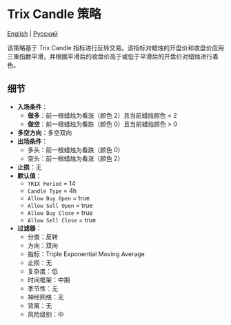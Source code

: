 # Trix Candle 策略
[English](README.md) | [Русский](README_ru.md)

该策略基于 Trix Candle 指标进行反转交易。该指标对蜡烛的开盘价和收盘价应用三重指数平滑，并根据平滑后的收盘价高于或低于平滑后的开盘价对蜡烛进行着色。

## 细节

- **入场条件**：
  - **做多**：前一根蜡烛为看涨（颜色 2）且当前蜡烛颜色 < 2
  - **做空**：前一根蜡烛为看跌（颜色 0）且当前蜡烛颜色 > 0
- **多空方向**：多空双向
- **出场条件**：
  - 多头：前一根蜡烛为看跌（颜色 0）
  - 空头：前一根蜡烛为看涨（颜色 2）
- **止损**：无
- **默认值**：
  - `TRIX Period` = 14
  - `Candle Type` = 4h
  - `Allow Buy Open` = true
  - `Allow Sell Open` = true
  - `Allow Buy Close` = true
  - `Allow Sell Close` = true
- **过滤器**：
  - 分类：反转
  - 方向：双向
  - 指标：Triple Exponential Moving Average
  - 止损：无
  - 复杂度：低
  - 时间框架：中期
  - 季节性：无
  - 神经网络：无
  - 背离：无
  - 风险级别：中
